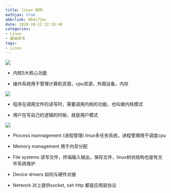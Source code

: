 ```yaml
---
title: linux 架构
mathjax: true
abbrlink: 864c72ac
date: 2020-10-13 22:19:40
categories:
- Linux
- 基础命令
tags: 
- Linux
---
```


![](0001.png)

+ 内核5大核心功能

+ 操作系统用于管理计算机资源，cpu资源，外围设备，内存

![](0002.jpg)

+ 程序在调用文件的读写时，需要调用内核的功能，也叫做内核模式

+ 用户在写自己的逻辑的时候，就是用户模式

![](0003.jpg)

+ Process mannagement (进程管理) linux多任务系统，进程管理用于调度cpu

+ Memory management 用于内存分配

+ File systems 读写文件，终端输入输出，保存文件，linux树状结构也是有文件系统维护

+ Device drivers 如何与硬件对接

+ Network 对上提供socket, ssh http 都是应用层协议

